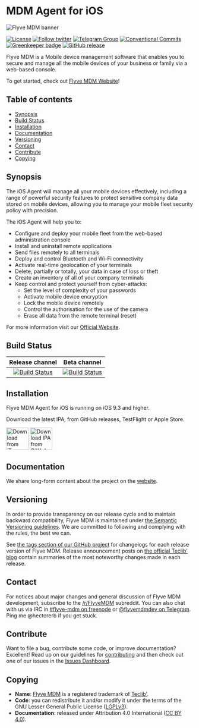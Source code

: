# MDM Agent for iOS

![Flyve MDM banner](https://user-images.githubusercontent.com/663460/26935464-54267e9c-4c6c-11e7-86df-8cfa6658133e.png)

[![License](https://img.shields.io/badge/license-LGPL_v3.0-blue.svg)](https://github.com/flyve-mdm/flyve-mdm-ios-agent/blob/develop/LICENSE.md)
[![Follow twitter](https://img.shields.io/twitter/follow/FlyveMDM.svg?style=social&label=Twitter&style=flat-square)](https://twitter.com/FlyveMDM)
[![Telegram Group](https://img.shields.io/badge/Telegram-Group-blue.svg)](https://t.me/flyvemdm)
[![Conventional Commits](https://img.shields.io/badge/Conventional%20Commits-1.0.0-yellow.svg)](https://conventionalcommits.org)
[![Greenkeeper badge](https://badges.greenkeeper.io/flyve-mdm/flyve-mdm-ios-agent.svg)](https://greenkeeper.io/)
[![GitHub release](https://img.shields.io/github/release/flyve-mdm/flyve-mdm-ios-agent.svg)](https://github.com/flyve-mdm/flyve-mdm-ios-agent/releases)

Flyve MDM is a Mobile device management software that enables you to secure and manage all the mobile devices of your business or family via a web-based console.

To get started, check out [Flyve MDM Website](https://flyve-mdm.com/)!

## Table of contents

* [Synopsis](#synopsis)
* [Build Status](#build-status)
* [Installation](#installation)
* [Documentation](#documentation)
* [Versioning](#versioning)
* [Contact](#contact)
* [Contribute](#contribute)
* [Copying](#copying)

## Synopsis

The iOS Agent will manage all your mobile devices effectively, including a range of powerful security features to protect sensitive company data stored on mobile devices, allowing you to manage your mobile fleet security policy with precision.

The iOS Agent will help you to:

* Configure and deploy your mobile fleet from the web-based administration console
* Install and uninstall remote applications
* Send files remotely to all terminals
* Deploy and control Bluetooth and Wi-Fi connectivity
* Activate real-time geolocation of your terminals
* Delete, partially or totally, your data in case of loss or theft
* Create an inventory of all of your company terminals
* Keep control and protect yourself from cyber-attacks:
    * Set the level of complexity of your passwords
    * Activate mobile device encryption
    * Lock the mobile device remotely
    * Control the authorisation for the use of the camera
    * Erase all data from the remote terminal (reset)

For more information visit our [Official Website](http://flyve.org/flyve-mdm-ios-agent/).

## Build Status

| **Release channel** | **Beta channel** |
|:---:|:---:|
| [![Build Status](https://circleci.com/gh/flyve-mdm/flyve-mdm-ios-agent/tree/master.svg?style=svg)](https://circleci.com/gh/flyve-mdm/flyve-mdm-ios-agent/tree/master) | [![Build Status](https://circleci.com/gh/flyve-mdm/flyve-mdm-ios-agent/tree/develop.svg?style=svg)](https://circleci.com/gh/flyve-mdm/flyve-mdm-ios-agent/tree/develop) |

## Installation

Flyve MDM Agent for iOS is running on iOS 9.3 and higher.

Download the latest IPA, from GitHub releases, TestFlight or Apple Store.

[<img src="https://user-images.githubusercontent.com/663460/26986739-23bffc6e-4d49-11e7-92a2-cdba1b517a08.png" alt="Download from iTunes" height="60">](https://itunes.apple.com/us/app/flyve-mdm-agent)
[<img src="https://user-images.githubusercontent.com/663460/30159664-a0e818f4-93c9-11e7-9937-501201c36709.png" alt="Download IPA from GitHub" height="60">](https://github.com/flyve-mdm/flyve-mdm-ios-agent/releases/latest)

## Documentation

We share long-form content about the project on the [website](http://flyve.org/flyve-mdm-ios-agent/).

## Versioning

In order to provide transparency on our release cycle and to maintain backward compatibility, Flyve MDM is maintained under [the Semantic Versioning guidelines](http://semver.org/). We are committed to following and complying with the rules, the best we can.

See [the tags section of our GitHub project](https://github.com/flyve-mdm/flyve-mdm-ios-agent/tags) for changelogs for each release version of Flyve MDM. Release announcement posts on [the official Teclib' blog](http://www.teclib-edition.com/en/communities/blog-posts/) contain summaries of the most noteworthy changes made in each release.

## Contact

For notices about major changes and general discussion of Flyve MDM development, subscribe to the [/r/FlyveMDM](http://www.reddit.com/r/FlyveMDM) subreddit.
You can also chat with us via IRC in [#flyve-mdm on freenode](http://webchat.freenode.net/?channels=flyve-mdm]) or [@flyvemdmdev on Telegram](https://t.me/flyvemdmdev).
Ping me @hectorerb if you get stuck.

## Contribute

Want to file a bug, contribute some code, or improve documentation? Excellent! Read up on our
guidelines for [contributing](./CONTRIBUTING.md) and then check out one of our issues in the [Issues Dashboard](https://github.com/flyve-mdm/flyve-mdm-ios-agent/issues).

## Copying

* **Name**: [Flyve MDM](https://flyve-mdm.com/) is a registered trademark of [Teclib'](http://www.teclib-edition.com/en/).
* **Code**: you can redistribute it and/or modify
    it under the terms of the GNU Lesser General Public License ([LGPLv3](https://www.gnu.org/licenses/lgpl-3.0.en.html)).
* **Documentation**: released under Attribution 4.0 International ([CC BY 4.0](https://creativecommons.org/licenses/by/4.0/)).
